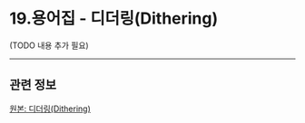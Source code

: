 # 19.용어집 - 디더링(Dithering)

(TODO 내용 추가 필요)

***

## 관련 정보
[원본: 디더링(Dithering)](https://docs.gimp.org/2.10/ko/glossary.html#glossary-dithering)